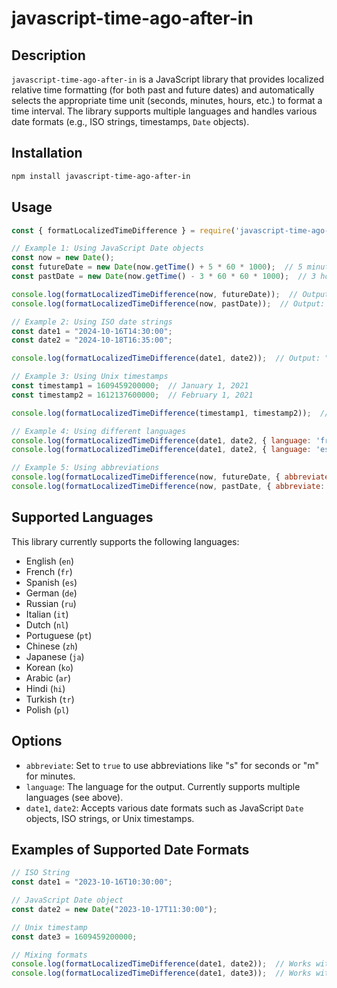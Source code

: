 
# javascript-time-ago-after-in

## Description

`javascript-time-ago-after-in` is a JavaScript library that provides localized relative time formatting (for both past and future dates) and automatically selects the appropriate time unit (seconds, minutes, hours, etc.) to format a time interval. The library supports multiple languages and handles various date formats (e.g., ISO strings, timestamps, `Date` objects).

## Installation

```bash
npm install javascript-time-ago-after-in
```

## Usage

```javascript
const { formatLocalizedTimeDifference } = require('javascript-time-ago-after-in');

// Example 1: Using JavaScript Date objects
const now = new Date();
const futureDate = new Date(now.getTime() + 5 * 60 * 1000);  // 5 minutes from now
const pastDate = new Date(now.getTime() - 3 * 60 * 60 * 1000);  // 3 hours ago

console.log(formatLocalizedTimeDifference(now, futureDate));  // Output: "in 5 minutes"
console.log(formatLocalizedTimeDifference(now, pastDate));  // Output: "3 hours ago"

// Example 2: Using ISO date strings
const date1 = "2024-10-16T14:30:00";
const date2 = "2024-10-18T16:35:00";

console.log(formatLocalizedTimeDifference(date1, date2));  // Output: "in 2 days"

// Example 3: Using Unix timestamps
const timestamp1 = 1609459200000;  // January 1, 2021
const timestamp2 = 1612137600000;  // February 1, 2021

console.log(formatLocalizedTimeDifference(timestamp1, timestamp2));  // Output: "in 1 month"

// Example 4: Using different languages
console.log(formatLocalizedTimeDifference(date1, date2, { language: 'fr' }));  // Output: "dans 2 jours"
console.log(formatLocalizedTimeDifference(date1, date2, { language: 'es' }));  // Output: "en 2 días"

// Example 5: Using abbreviations
console.log(formatLocalizedTimeDifference(now, futureDate, { abbreviate: true }));  // Output: "in 5m"
console.log(formatLocalizedTimeDifference(now, pastDate, { abbreviate: true }));  // Output: "3h ago"
```

## Supported Languages

This library currently supports the following languages:
- English (`en`)
- French (`fr`)
- Spanish (`es`)
- German (`de`)
- Russian (`ru`)
- Italian (`it`)
- Dutch (`nl`)
- Portuguese (`pt`)
- Chinese (`zh`)
- Japanese (`ja`)
- Korean (`ko`)
- Arabic (`ar`)
- Hindi (`hi`)
- Turkish (`tr`)
- Polish (`pl`)

## Options

- `abbreviate`: Set to `true` to use abbreviations like "s" for seconds or "m" for minutes.
- `language`: The language for the output. Currently supports multiple languages (see above).
- `date1`, `date2`: Accepts various date formats such as JavaScript `Date` objects, ISO strings, or Unix timestamps.

## Examples of Supported Date Formats

```javascript
// ISO String
const date1 = "2023-10-16T10:30:00";

// JavaScript Date object
const date2 = new Date("2023-10-17T11:30:00");

// Unix timestamp
const date3 = 1609459200000;

// Mixing formats
console.log(formatLocalizedTimeDifference(date1, date2));  // Works with both ISO and Date objects
console.log(formatLocalizedTimeDifference(date1, date3));  // Works with ISO string and Unix timestamp
```

